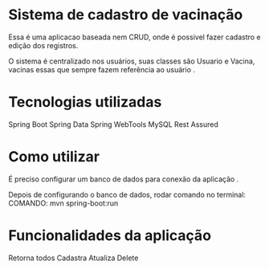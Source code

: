 # Sistema de cadastro de vacinação 

Essa é uma aplicacao baseada nem CRUD, onde é possivel fazer cadastro e edição dos registros. 

O sistema é centralizado nos usuários, suas classes são Usuario e Vacina, vacinas essas que sempre fazem referência ao usuário .

# Tecnologias utilizadas

Spring Boot
Spring Data
Spring WebTools
MySQL
Rest Assured

# Como utilizar

É preciso configurar um banco de dados para conexão da aplicação .

Depois de configurando o banco de dados, rodar comando no terminal:
COMANDO: mvn spring-boot:run

# Funcionalidades da aplicação 

Retorna todos
Cadastra
Atualiza
Delete


